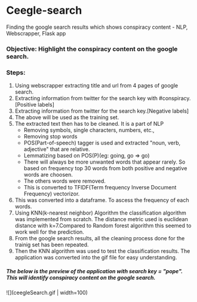 # Ceegle-search
Finding the google search results which shows conspiracy content - NLP, Webscrapper, Flask app

### Objective: Highlight the conspiracy content on the google search.

### Steps:
1) Using webscrapper extracting title and url from 4 pages of google search.
2) Extracting information from twitter for the search key with #conspiracy.[Positive labels]
3) Extracting information from twitter for the search key.[Negative labels]
4) The above will be used as the training set.
5) The extracted text then has to be cleaned. It is a part of NLP
    - Removing symbols, single characters, numbers, etc.,
    - Removing stop words
    - POS(Part-of-speech) tagger is used and extracted "noun, verb, adjective" that are relative. 
    - Lemmatizing based on POS(P)(eg: going, go => go)
    - There will always be more unwanted words that appear rarely. So based on frequency top 30 words from both positive and negative words are choosen.
    - The others words were removed.
    - This is converted to TFIDF(Term frequency Inverse Document Frequency) vectorizor.
6) This was converted into a dataframe. To ascess the frequency of each words.
7) Using KNN(k-nearest neighbor) Algorithm the classification algorithm was implemented from scratch. The distance metric used is euclidean distance with k=7.Compared to Random forest algorithm this seemed to work well for the prediction.
8) From the google search results, all the cleaning process done for the trainig set has been repeated.
9) Then the KNN algorithm was used to test the classification results. The application was converted into the gif file for easy understanding.

##### The below is the preview of the application with search key = "pope". This will identify conspiracy content on the google search. 

![](ceegleSearch.gif | width=100)
